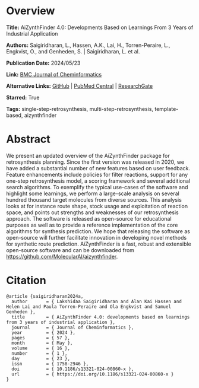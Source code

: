 # Overview
**Title:**
AiZynthFinder 4.0: Developments Based on Learnings From 3 Years of Industrial Application

**Authors:**
Saigiridharan, L., Hassen, A.K., Lai, H., Torren-Peraire, L., Engkvist, O., and Genheden, S. |
Saigiridharan, L. et al.

**Publication Date:**
2024/05/23

**Link:**
[BMC Journal of Cheminformatics](https://jcheminf.biomedcentral.com/articles/10.1186/s13321-024-00860-x)

**Alternative Links:**
[GitHub](https://github.com/MolecularAI/aizynthfinder) |
[PubMed Central](https://pmc.ncbi.nlm.nih.gov/articles/PMC11112899) |
[ResearchGate](https://www.researchgate.net/publication/380816652_AiZynthFinder_40_developments_based_on_learnings_from_3_years_of_industrial_application)

**Starred:**
True

**Tags:**
single-step-retrosynthesis, multi-step-retrosynthesis, template-based, aizynthfinder


# Abstract
We present an updated overview of the AiZynthFinder package for retrosynthesis planning.
Since the first version was released in 2020, we have added a substantial number of new features based on user feedback.
Feature enhancements include policies for filter reactions, support for any one-step retrosynthesis model, a scoring framework and several additional search algorithms.
To exemplify the typical use-cases of the software and highlight some learnings, we perform a large-scale analysis on several hundred thousand target molecules from diverse sources.
This analysis looks at for instance route shape, stock usage and exploitation of reaction space, and points out strengths and weaknesses of our retrosynthesis approach.
The software is released as open-source for educational purposes as well as to provide a reference implementation of the core algorithms for synthesis prediction.
We hope that releasing the software as open-source will further facilitate innovation in developing novel methods for synthetic route prediction.
AiZynthFinder is a fast, robust and extensible open-source software and can be downloaded from https://github.com/MolecularAI/aizynthfinder.


# Citation
```
@article {saigiridharan2024a,
  author       = { Lakshidaa Saigiridharan and Alan Kai Hassen and Helen Lai and Paula Torren-Peraire and Ola Engkvist and Samuel Genheden },
  title        = { AiZynthFinder 4.0: developments based on learnings from 3 years of industrial application },
  journal      = { Journal of Cheminformatics },
  year         = { 2024 },
  pages        = { 57 },
  month        = { May },
  volume       = { 16 },
  number       = { 1 },
  day          = { 23 },
  issn         = { 1758-2946 },
  doi          = { 10.1186/s13321-024-00860-x },
  url          = { https://doi.org/10.1186/s13321-024-00860-x }
}
```
